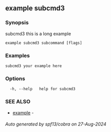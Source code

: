 ## example subcmd3



### Synopsis

subcmd3 this is a long example

```
example subcmd3 subcommand [flags]
```

### Examples

```
subcmd3 your example here
```

### Options

```
  -h, --help   help for subcmd3
```

### SEE ALSO

* [example](../example.md)	 - 

###### Auto generated by spf13/cobra on 27-Aug-2024
